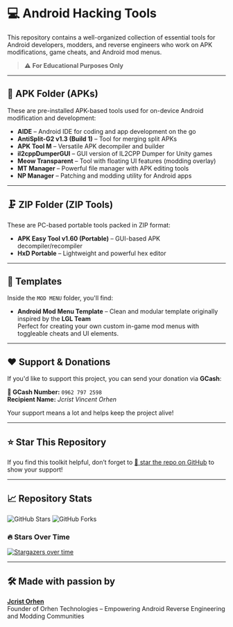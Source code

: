 # 💻 Android Hacking Tools

This repository contains a well-organized collection of essential tools for Android developers, modders, and reverse engineers who work on APK modifications, game cheats, and Android mod menus.

> ⚠️ **For Educational Purposes Only**

---

## 📂 APK Folder (APKs)

These are pre-installed APK-based tools used for on-device Android modification and development:

- **AIDE** – Android IDE for coding and app development on the go  
- **AntiSplit-G2 v1.3 (Build 1)** – Tool for merging split APKs  
- **APK Tool M** – Versatile APK decompiler and builder  
- **il2cppDumperGUI** – GUI version of IL2CPP Dumper for Unity games  
- **Meow Transparent** – Tool with floating UI features (modding overlay)  
- **MT Manager** – Powerful file manager with APK editing tools  
- **NP Manager** – Patching and modding utility for Android apps

---

## 🗜️ ZIP Folder (ZIP Tools)

These are PC-based portable tools packed in ZIP format:

- **APK Easy Tool v1.60 (Portable)** – GUI-based APK decompiler/recompiler  
- **HxD Portable** – Lightweight and powerful hex editor

---

## 🧩 Templates

Inside the `MOD MENU` folder, you'll find:

- **Android Mod Menu Template** – Clean and modular template originally inspired by the **LGL Team**  
Perfect for creating your own custom in-game mod menus with toggleable cheats and UI elements.

---

## ❤️ Support & Donations

If you'd like to support this project, you can send your donation via **GCash**:

**📱 GCash Number:** `0962 797 2598`  
**Recipient Name:** *Jcrist Vincent Orhen*  

Your support means a lot and helps keep the project alive!

---

## ⭐ Star This Repository

If you find this toolkit helpful, don’t forget to [🌟 star the repo on GitHub](https://github.com/jcrvnx/android-hacking-tools) to show your support!

---

## 📈 Repository Stats

![GitHub Stars](https://img.shields.io/github/stars/jcrvnx/android-hacking-tools?style=social)
![GitHub Forks](https://img.shields.io/github/forks/jcrvnx/android-hacking-tools?style=social)

### 🔥 Stars Over Time

[![Stargazers over time](https://starchart.cc/jcrvnx/android-hacking-tools.svg)](https://starchart.cc/jcrvnx/android-hacking-tools)

---

## 🛠️ Made with passion by  
[**Jcrist Orhen**](https://facebook.com/jcristorhen)  
Founder of Orhen Technologies – Empowering Android Reverse Engineering and Modding Communities
